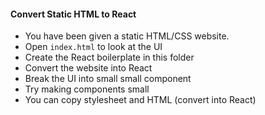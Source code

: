 #### Convert Static HTML to React

- You have been given a static HTML/CSS website.
- Open `index.html` to look at the UI
- Create the React boilerplate in this folder
- Convert the website into React
- Break the UI into small small component
- Try making components small
- You can copy stylesheet and HTML (convert into React)


